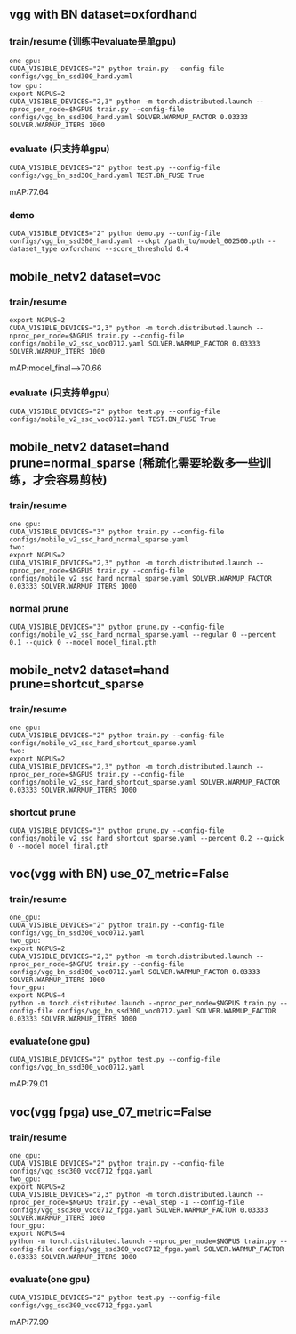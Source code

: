 ## vgg with BN        dataset=oxfordhand
### train/resume     (训练中evaluate是单gpu)
```
one gpu:
CUDA_VISIBLE_DEVICES="2" python train.py --config-file configs/vgg_bn_ssd300_hand.yaml
tow gpu：
export NGPUS=2
CUDA_VISIBLE_DEVICES="2,3" python -m torch.distributed.launch --nproc_per_node=$NGPUS train.py --config-file configs/vgg_bn_ssd300_hand.yaml SOLVER.WARMUP_FACTOR 0.03333 SOLVER.WARMUP_ITERS 1000 
```
### evaluate         (只支持单gpu)
```
CUDA_VISIBLE_DEVICES="2" python test.py --config-file configs/vgg_bn_ssd300_hand.yaml TEST.BN_FUSE True
```
mAP:77.64

### demo
```
CUDA_VISIBLE_DEVICES="2" python demo.py --config-file configs/vgg_bn_ssd300_hand.yaml --ckpt /path_to/model_002500.pth --dataset_type oxfordhand --score_threshold 0.4
```

## mobile_netv2        dataset=voc
### train/resume        
```
export NGPUS=2
CUDA_VISIBLE_DEVICES="2,3" python -m torch.distributed.launch --nproc_per_node=$NGPUS train.py --config-file configs/mobile_v2_ssd_voc0712.yaml SOLVER.WARMUP_FACTOR 0.03333 SOLVER.WARMUP_ITERS 1000 
```
mAP:model_final-->70.66
### evaluate         (只支持单gpu)
```
CUDA_VISIBLE_DEVICES="2" python test.py --config-file configs/mobile_v2_ssd_voc0712.yaml TEST.BN_FUSE True
```


## mobile_netv2        dataset=hand          prune=normal_sparse   (稀疏化需要轮数多一些训练，才会容易剪枝)
### train/resume        
```
one gpu:
CUDA_VISIBLE_DEVICES="3" python train.py --config-file configs/mobile_v2_ssd_hand_normal_sparse.yaml
two:
export NGPUS=2
CUDA_VISIBLE_DEVICES="2,3" python -m torch.distributed.launch --nproc_per_node=$NGPUS train.py --config-file configs/mobile_v2_ssd_hand_normal_sparse.yaml SOLVER.WARMUP_FACTOR 0.03333 SOLVER.WARMUP_ITERS 1000 
```
### normal prune
```
CUDA_VISIBLE_DEVICES="3" python prune.py --config-file configs/mobile_v2_ssd_hand_normal_sparse.yaml --regular 0 --percent 0.1 --quick 0 --model model_final.pth
```


## mobile_netv2        dataset=hand          prune=shortcut_sparse
### train/resume        
```
one gpu:
CUDA_VISIBLE_DEVICES="2" python train.py --config-file configs/mobile_v2_ssd_hand_shortcut_sparse.yaml
two:
export NGPUS=2
CUDA_VISIBLE_DEVICES="2,3" python -m torch.distributed.launch --nproc_per_node=$NGPUS train.py --config-file configs/mobile_v2_ssd_hand_shortcut_sparse.yaml SOLVER.WARMUP_FACTOR 0.03333 SOLVER.WARMUP_ITERS 1000 
```
### shortcut prune
```
CUDA_VISIBLE_DEVICES="3" python prune.py --config-file configs/mobile_v2_ssd_hand_shortcut_sparse.yaml --percent 0.2 --quick 0 --model model_final.pth
```


## voc(vgg with BN) use_07_metric=False  
### train/resume
```
one_gpu:
CUDA_VISIBLE_DEVICES="2" python train.py --config-file configs/vgg_bn_ssd300_voc0712.yaml
two_gpu:
export NGPUS=2
CUDA_VISIBLE_DEVICES="2,3" python -m torch.distributed.launch --nproc_per_node=$NGPUS train.py --config-file configs/vgg_bn_ssd300_voc0712.yaml SOLVER.WARMUP_FACTOR 0.03333 SOLVER.WARMUP_ITERS 1000
four_gpu:
export NGPUS=4
python -m torch.distributed.launch --nproc_per_node=$NGPUS train.py --config-file configs/vgg_bn_ssd300_voc0712.yaml SOLVER.WARMUP_FACTOR 0.03333 SOLVER.WARMUP_ITERS 1000
```
### evaluate(one gpu)
```
CUDA_VISIBLE_DEVICES="2" python test.py --config-file configs/vgg_bn_ssd300_voc0712.yaml
```
mAP:79.01

## voc(vgg fpga) use_07_metric=False 
### train/resume
```
one_gpu:
CUDA_VISIBLE_DEVICES="2" python train.py --config-file configs/vgg_ssd300_voc0712_fpga.yaml
two_gpu:
export NGPUS=2
CUDA_VISIBLE_DEVICES="2,3" python -m torch.distributed.launch --nproc_per_node=$NGPUS train.py --eval_step -1 --config-file configs/vgg_ssd300_voc0712_fpga.yaml SOLVER.WARMUP_FACTOR 0.03333 SOLVER.WARMUP_ITERS 1000 
four_gpu:
export NGPUS=4
python -m torch.distributed.launch --nproc_per_node=$NGPUS train.py --config-file configs/vgg_ssd300_voc0712_fpga.yaml SOLVER.WARMUP_FACTOR 0.03333 SOLVER.WARMUP_ITERS 1000
```
### evaluate(one gpu)
```
CUDA_VISIBLE_DEVICES="2" python test.py --config-file configs/vgg_ssd300_voc0712_fpga.yaml
```
mAP:77.99

